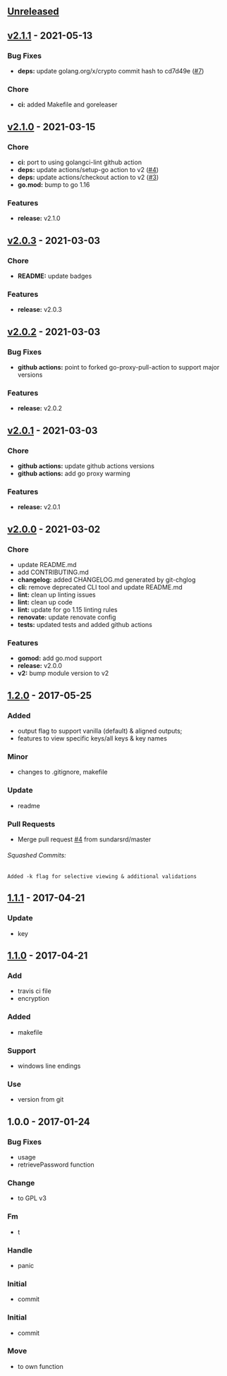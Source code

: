 <a name="unreleased"></a>
## [Unreleased]


<a name="v2.1.1"></a>
## [v2.1.1] - 2021-05-13
### Bug Fixes
- **deps:** update golang.org/x/crypto commit hash to cd7d49e ([#7](https://github.com/clok/avtool/issues/7))

### Chore
- **ci:** added Makefile and goreleaser


<a name="v2.1.0"></a>
## [v2.1.0] - 2021-03-15
### Chore
- **ci:** port to using golangci-lint github action
- **deps:** update actions/setup-go action to v2 ([#4](https://github.com/clok/avtool/issues/4))
- **deps:** update actions/checkout action to v2 ([#3](https://github.com/clok/avtool/issues/3))
- **go.mod:** bump to go 1.16

### Features
- **release:** v2.1.0


<a name="v2.0.3"></a>
## [v2.0.3] - 2021-03-03
### Chore
- **README:** update badges

### Features
- **release:** v2.0.3


<a name="v2.0.2"></a>
## [v2.0.2] - 2021-03-03
### Bug Fixes
- **github actions:** point to forked go-proxy-pull-action to support major versions

### Features
- **release:** v2.0.2


<a name="v2.0.1"></a>
## [v2.0.1] - 2021-03-03
### Chore
- **github actions:** update github actions versions
- **github actions:** add go proxy warming

### Features
- **release:** v2.0.1


<a name="v2.0.0"></a>
## [v2.0.0] - 2021-03-02
### Chore
- update README.md
- add CONTRIBUTING.md
- **changelog:** added CHANGELOG.md generated by git-chglog
- **cli:** remove deprecated CLI tool and update README.md
- **lint:** clean up linting issues
- **lint:** clean up code
- **lint:** update for go 1.15 linting rules
- **renovate:** update renovate config
- **tests:** updated tests and added github actions

### Features
- **gomod:** add go.mod support
- **release:** v2.0.0
- **v2:** bump module version to v2


<a name="1.2.0"></a>
## [1.2.0] - 2017-05-25
### Added
- output flag to support vanilla (default) & aligned outputs;
- features to view specific keys/all keys & key names

### Minor
- changes to .gitignore, makefile

### Update
- readme

### Pull Requests
- Merge pull request [#4](https://github.com/clok/avtool/issues/4) from sundarsrd/master


###### Squashed Commits:
```
Added -k flag for selective viewing & additional validations
```



<a name="1.1.1"></a>
## [1.1.1] - 2017-04-21
### Update
- key


<a name="1.1.0"></a>
## [1.1.0] - 2017-04-21
### Add
- travis ci file
- encryption

### Added
- makefile

### Support
- windows line endings

### Use
- version from git


<a name="1.0.0"></a>
## 1.0.0 - 2017-01-24
### Bug Fixes
- usage
- retrievePassword function

### Change
- to GPL v3

### Fm
- t

### Handle
- panic

### Initial
- commit

### Initial
- commit

### Move
- to own function


[Unreleased]: https://github.com/clok/avtool/compare/v2.1.1...HEAD
[v2.1.1]: https://github.com/clok/avtool/compare/v2.1.0...v2.1.1
[v2.1.0]: https://github.com/clok/avtool/compare/v2.0.3...v2.1.0
[v2.0.3]: https://github.com/clok/avtool/compare/v2.0.2...v2.0.3
[v2.0.2]: https://github.com/clok/avtool/compare/v2.0.1...v2.0.2
[v2.0.1]: https://github.com/clok/avtool/compare/v2.0.0...v2.0.1
[v2.0.0]: https://github.com/clok/avtool/compare/1.2.0...v2.0.0
[1.2.0]: https://github.com/clok/avtool/compare/1.1.1...1.2.0
[1.1.1]: https://github.com/clok/avtool/compare/1.1.0...1.1.1
[1.1.0]: https://github.com/clok/avtool/compare/1.0.0...1.1.0
